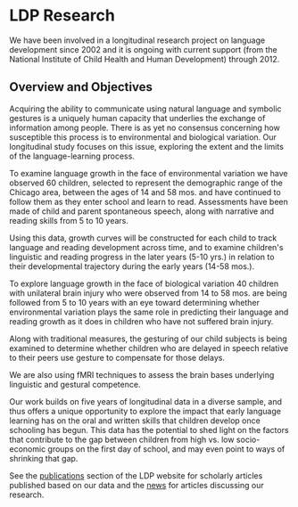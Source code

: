 # LDP Research

We have been involved in a longitudinal research project on language
development since 2002 and it is ongoing with current support (from the
National Institute of Child Health and Human Development) through 2012.

## Overview and Objectives

Acquiring the ability to communicate using natural language and symbolic
gestures is a uniquely human capacity that underlies the exchange of
information among people. There is as yet no consensus concerning how
susceptible this process is to environmental and biological variation. Our
longitudinal study focuses on this issue, exploring the extent and the limits
of the language-learning process.

To examine language growth in the face of environmental variation we have
observed 60 children, selected to represent the demographic range of the
Chicago area, between the ages of 14 and 58 mos. and have continued to follow
them as they enter school and learn to read. Assessments have been made of
child and parent spontaneous speech, along with narrative and reading skills
from 5 to 10 years.

Using this data, growth curves will be constructed for each child to track
language and reading development across time, and to examine children's
linguistic and reading progress in the later years (5-10 yrs.) in relation to
their developmental trajectory during the early years (14-58 mos.).

To explore language growth in the face of biological variation 40 children with
unilateral brain injury who were observed from 14 to 58 mos. are being followed
from 5 to 10 years with an eye toward determining whether environmental
variation plays the same role in predicting their language and reading growth
as it does in children who have not suffered brain injury.

Along with traditional measures, the gesturing of our child subjects is being
examined to determine whether children who are delayed in speech relative to
their peers use gesture to compensate for those delays.

We are also using fMRI techniques to assess the brain bases underlying
linguistic and gestural competence.

Our work builds on five years of longitudinal data in a diverse sample, and
thus offers a unique opportunity to explore the impact that early language
learning has on the oral and written skills that children develop once
schooling has begun. This data has the potential to shed light on the factors
that contribute to the gap between children from high vs. low socio-economic
groups on the first day of school, and may even point to ways of shrinking that
gap.

See the [publications](https://ldp.uchicago.edu/publications) section of the LDP website for scholarly articles published based on our data and the [news](https://ldp.uchicago.edu/news) for articles discussing our research.
